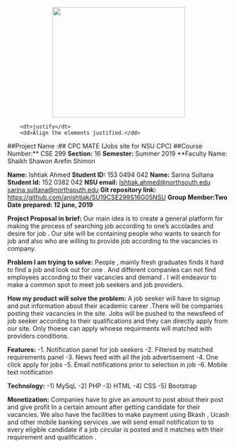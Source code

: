 <p align="center">
  <img width="300" height="250" src="https://github.com/anishtiak/SU19CSE299S16G05NSU/blob/Sarina/Mockup/nsu.jpg">
</p>


        <dt>justify</dt>
        <dd>Align the elements justified.</dd>
##Project Name :## CPC MATE (Jobs site for NSU CPC)
##Course Number:** CSE 299
**Section:** 16
**Semester:** Summer 2019
**Faculty Name: Shaikh Shawon Arefin Shimon

**Name:**	Ishtiak Ahmed
**Student ID:**	153 0494 042
**Name:** Sarina Sultana
**Student Id:** 152 0382 042
**NSU email:**	Ishtiak.ahmed@northsouth.edu	
sarina.sultana@northsouth.edu
**Git repository link:**	https://github.com/anishtiak/SU19CSE299S16G05NSU
**Group Member:Two**
**Date prepared: 12 june, 2019**


**Project Proposal in brief:**
Our main idea is to create a general platform for making the process of searching job according to one’s accolades and desire for job  . Our site will be containing people who wants to search for job and also who are willing to  provide  job according to the vacancies in company.


**Problem I am trying to solve:**
 People  , mainly fresh graduates finds it hard to find a job and look out for one . And different companies can not find employees according  to their vacancies and demand . I will endeavor to make a common spot to meet job seekers  and job providers.


**How my product will solve the problem:**
A job seeker will have to signup and put information about their academic career  .There will be companies posting their vacancies in the site. Jobs will be pushed to the  newsfeed of job seeker according to their qualifications and they can directly apply from our site. Only thoese can apply whoese requirments will matched with providers conditions.

**Features:**
-1.	Notification panel for job seekers 
-2.	Filtered by matched requirements panel 
-3.	News feed with all the job advertisement 
-4.	One click apply for jobs 
-5.	Email notifications prior to selection in job
-6.	Mobile text notification


**Technology:**
-1)	MySqL
-2)	PHP 
-3)	HTML 
-4)	CSS
-5)	Bootstrap 

**Monetization:**
Companies have to give an amount to post about their post and give profit In a certain amount after getting candidate for their vacancies. We also have the facilities to make payment using Bkash , Ucash and other mobile banking services .we will send email notification to to every eligible candidate if a job circular is posted and it matches with their requirement and qualification .

 


